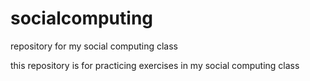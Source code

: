 # socialcomputing

repository for my social computing class

this repository is for practicing exercises in my social computing class
